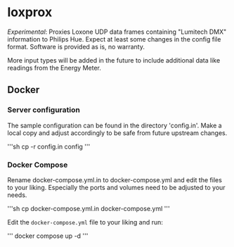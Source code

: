 # loxprox

*Experimental*: Proxies Loxone UDP data frames containing "Lumitech DMX" information to Philips Hue. Expect at least some changes in the config file format. Software is provided as is, no warranty.

More input types will be added in the future to include additional data like readings from the Energy Meter.

## Docker

### Server configuration
The sample configuration can be found in the directory 'config.in'. Make a local copy and adjust accordingly to be safe from future upstream changes.

'''sh
cp -r config.in config
'''

### Docker Compose

Rename docker-compose.yml.in to docker-compose.yml and edit the files to your liking. Especially the ports and volumes need to be adjusted to your needs.

'''sh
cp docker-compose.yml.in docker-compose.yml
'''

Edit the `docker-compose.yml` file to your liking and run:

'''
docker compose up -d
'''


